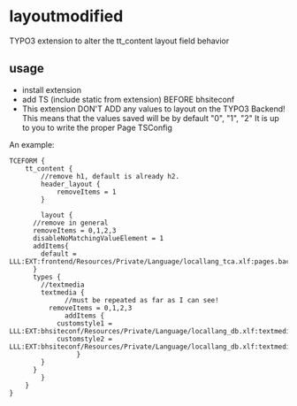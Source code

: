 # layoutmodified
TYPO3 extension to alter the tt_content layout field behavior

## usage
* install extension
* add TS (include static from extension) BEFORE bhsiteconf
* This extension DON'T ADD any values to layout on the TYPO3 Backend! This means that the values saved will be by default "0", "1", "2"
  It is up to you to write the proper Page TSConfig
  
An example:

```
TCEFORM {
	tt_content {
		//remove h1, default is already h2.
		header_layout {
			removeItems = 1
		}

		layout {
      //remove in general
      removeItems = 0,1,2,3
      disableNoMatchingValueElement = 1
      addItems{
        default = LLL:EXT:frontend/Resources/Private/Language/locallang_tca.xlf:pages.backend_layout.default
      }
      types {
      	//textmedia
      	textmedia {
		      //must be repeated as far as I can see!
          removeItems = 0,1,2,3
		      addItems {
            customstyle1 = LLL:EXT:bhsiteconf/Resources/Private/Language/locallang_db.xlf:textmedia.layout.style1
            customstyle2 = LLL:EXT:bhsiteconf/Resources/Private/Language/locallang_db.xlf:textmedia.layout.style2
			     }
      	}
      }
		}
	}
}
```  
  
